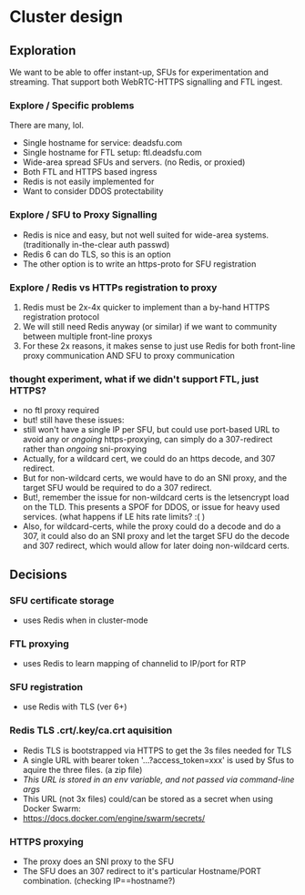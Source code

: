 # Cluster design



## Exploration

We want to be able to offer instant-up, SFUs for experimentation and streaming.
That support both WebRTC-HTTPS signalling and FTL ingest.

### Explore / Specific problems

There are many, lol.
- Single hostname for service: deadsfu.com
- Single hostname for FTL setup: ftl.deadsfu.com
- Wide-area spread SFUs and servers. (no Redis, or proxied)
- Both FTL and HTTPS based ingress
- Redis is not easily implemented for 
- Want to consider DDOS protectability 


### Explore / SFU to Proxy Signalling
- Redis is nice and easy, but not well suited for wide-area systems. (traditionally in-the-clear auth passwd)
- Redis 6 can do TLS, so this is an option
- The other option is to write an https-proto for SFU registration

### Explore / Redis vs HTTPs registration to proxy
1. Redis must be 2x-4x quicker to implement than a by-hand HTTPS registration protocol
2. We will still need Redis anyway (or similar) if we want to community between multiple front-line proxys
3. For these 2x reasons, it makes sense to just use Redis for both front-line proxy communication AND SFU to proxy communication



### thought experiment, what if we didn't support FTL, just HTTPS?

- no ftl proxy required
- but! still have these issues:
- still won't have a single IP per SFU, but could use port-based URL to avoid any or _ongoing_ https-proxying, can simply do a 307-redirect rather than _ongoing_ sni-proxying
- Actually, for a wildcard cert, we could do an https decode, and 307 redirect.
- But for non-wildcard certs, we would have to do an SNI proxy, and the target SFU would be required to do a 307 redirect.
- But!, remember the issue for non-wildcard certs is the letsencrypt load on the TLD. This presents a SPOF for DDOS, or issue for heavy used services. (what happens if LE hits rate limits? :( )
- Also, for wildcard-certs, while the proxy could do a decode and do a 307, it could also do an SNI proxy and let the target SFU do the decode and 307 redirect, which would allow for later doing non-wildcard certs.



## Decisions

### SFU certificate storage
- uses Redis when in cluster-mode

### FTL proxying
- uses Redis to learn mapping of channelid to IP/port for RTP

### SFU registration
- use Redis with TLS (ver 6+)

### Redis TLS .crt/.key/ca.crt aquisition
- Redis TLS is bootstrapped via HTTPS to get the 3s files needed for TLS
- A single URL with bearer token '...?access_token=xxx' is used by Sfus to aquire the three files. (a zip file)
- *This URL is stored in an env variable, and _not_ passed via command-line args*
- This URL (not 3x files) could/can be stored as a secret when using Docker Swarm: 
- https://docs.docker.com/engine/swarm/secrets/


### HTTPS proxying
- The proxy does an SNI proxy to the SFU
- The SFU does an 307 redirect to it's particular Hostname/PORT combination. (checking IP==hostname?)